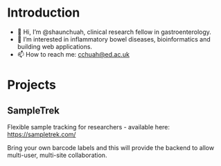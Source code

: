 # Introduction

- 👋 Hi, I’m @shaunchuah, clinical research fellow in gastroenterology.
- 👀 I’m interested in inflammatory bowel diseases, bioinformatics and building web applications.
- 📫 How to reach me: cchuah@ed.ac.uk

# Projects

## SampleTrek

Flexible sample tracking for researchers - available here: https://sampletrek.com/

Bring your own barcode labels and this will provide the backend to allow multi-user, multi-site collaboration.
